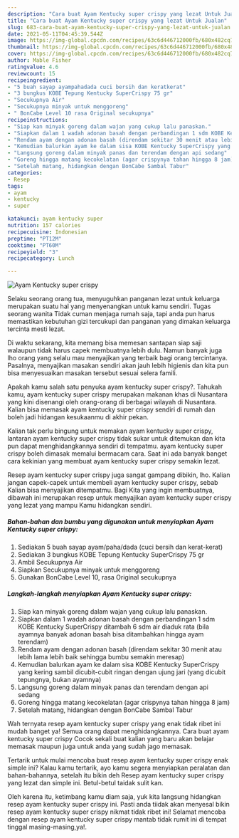 ```yaml
---
description: "Cara buat Ayam Kentucky super crispy yang lezat Untuk Jualan"
title: "Cara buat Ayam Kentucky super crispy yang lezat Untuk Jualan"
slug: 683-cara-buat-ayam-kentucky-super-crispy-yang-lezat-untuk-jualan
date: 2021-05-11T04:45:39.544Z
image: https://img-global.cpcdn.com/recipes/63c6d446712000fb/680x482cq70/ayam-kentucky-super-crispy-foto-resep-utama.jpg
thumbnail: https://img-global.cpcdn.com/recipes/63c6d446712000fb/680x482cq70/ayam-kentucky-super-crispy-foto-resep-utama.jpg
cover: https://img-global.cpcdn.com/recipes/63c6d446712000fb/680x482cq70/ayam-kentucky-super-crispy-foto-resep-utama.jpg
author: Mable Fisher
ratingvalue: 4.6
reviewcount: 15
recipeingredient:
- "5 buah sayap ayampahadada cuci bersih dan keratkerat"
- "3 bungkus KOBE Tepung Kentucky SuperCrispy 75 gr"
- "Secukupnya Air"
- "Secukupnya minyak untuk menggoreng"
- " BonCabe Level 10 rasa Original secukupnya"
recipeinstructions:
- "Siap kan minyak goreng dalam wajan yang cukup lalu panaskan."
- "Siapkan dalam 1 wadah adonan basah dengan perbandingan 1 sdm KOBE Kentucky SuperCrispy ditambah 6 sdm air diaduk rata (bila ayamnya banyak adonan basah bisa ditambahkan hingga ayam terendam)"
- "Rendam ayam dengan adonan basah (direndam sekitar 30 menit atau lebih lama lebih baik sehingga bumbu semakin meresap)"
- "Kemudian balurkan ayam ke dalam sisa KOBE Kentucky SuperCrispy yang kering sambil dicubit-cubit ringan dengan ujung jari (yang dicubit tepungnya, bukan ayamnya)"
- "Langsung goreng dalam minyak panas dan terendam dengan api sedang"
- "Goreng hingga matang kecokelatan (agar crispynya tahan hingga 8 jam)"
- "Setelah matang, hidangkan dengan BonCabe Sambal Tabur"
categories:
- Resep
tags:
- ayam
- kentucky
- super

katakunci: ayam kentucky super 
nutrition: 157 calories
recipecuisine: Indonesian
preptime: "PT12M"
cooktime: "PT60M"
recipeyield: "3"
recipecategory: Lunch

---
```



![Ayam Kentucky super crispy](https://img-global.cpcdn.com/recipes/63c6d446712000fb/680x482cq70/ayam-kentucky-super-crispy-foto-resep-utama.jpg)

Selaku seorang orang tua, menyuguhkan panganan lezat untuk keluarga merupakan suatu hal yang menyenangkan untuk kamu sendiri. Tugas seorang  wanita Tidak cuman menjaga rumah saja, tapi anda pun harus memastikan kebutuhan gizi tercukupi dan panganan yang dimakan keluarga tercinta mesti lezat.

Di waktu  sekarang, kita memang bisa memesan santapan siap saji walaupun tidak harus capek membuatnya lebih dulu. Namun banyak juga lho orang yang selalu mau menyajikan yang terbaik bagi orang tercintanya. Pasalnya, menyajikan masakan sendiri akan jauh lebih higienis dan kita pun bisa menyesuaikan masakan tersebut sesuai selera famili. 



Apakah kamu salah satu penyuka ayam kentucky super crispy?. Tahukah kamu, ayam kentucky super crispy merupakan makanan khas di Nusantara yang kini disenangi oleh orang-orang di berbagai wilayah di Nusantara. Kalian bisa memasak ayam kentucky super crispy sendiri di rumah dan boleh jadi hidangan kesukaanmu di akhir pekan.

Kalian tak perlu bingung untuk memakan ayam kentucky super crispy, lantaran ayam kentucky super crispy tidak sukar untuk ditemukan dan kita pun dapat menghidangkannya sendiri di tempatmu. ayam kentucky super crispy boleh dimasak memalui bermacam cara. Saat ini ada banyak banget cara kekinian yang membuat ayam kentucky super crispy semakin lezat.

Resep ayam kentucky super crispy juga sangat gampang dibikin, lho. Kalian jangan capek-capek untuk membeli ayam kentucky super crispy, sebab Kalian bisa menyajikan ditempatmu. Bagi Kita yang ingin membuatnya, dibawah ini merupakan resep untuk menyajikan ayam kentucky super crispy yang lezat yang mampu Kamu hidangkan sendiri.

<!--inarticleads1-->

##### Bahan-bahan dan bumbu yang digunakan untuk menyiapkan Ayam Kentucky super crispy:

1. Sediakan 5 buah sayap ayam/paha/dada (cuci bersih dan kerat-kerat)
1. Sediakan 3 bungkus KOBE Tepung Kentucky SuperCrispy 75 gr
1. Ambil Secukupnya Air
1. Siapkan Secukupnya minyak untuk menggoreng
1. Gunakan  BonCabe Level 10, rasa Original secukupnya




<!--inarticleads2-->

##### Langkah-langkah menyiapkan Ayam Kentucky super crispy:

1. Siap kan minyak goreng dalam wajan yang cukup lalu panaskan.
1. Siapkan dalam 1 wadah adonan basah dengan perbandingan 1 sdm KOBE Kentucky SuperCrispy ditambah 6 sdm air diaduk rata (bila ayamnya banyak adonan basah bisa ditambahkan hingga ayam terendam)
1. Rendam ayam dengan adonan basah (direndam sekitar 30 menit atau lebih lama lebih baik sehingga bumbu semakin meresap)
1. Kemudian balurkan ayam ke dalam sisa KOBE Kentucky SuperCrispy yang kering sambil dicubit-cubit ringan dengan ujung jari (yang dicubit tepungnya, bukan ayamnya)
1. Langsung goreng dalam minyak panas dan terendam dengan api sedang
1. Goreng hingga matang kecokelatan (agar crispynya tahan hingga 8 jam)
1. Setelah matang, hidangkan dengan BonCabe Sambal Tabur




Wah ternyata resep ayam kentucky super crispy yang enak tidak ribet ini mudah banget ya! Semua orang dapat menghidangkannya. Cara buat ayam kentucky super crispy Cocok sekali buat kalian yang baru akan belajar memasak maupun juga untuk anda yang sudah jago memasak.

Tertarik untuk mulai mencoba buat resep ayam kentucky super crispy enak simple ini? Kalau kamu tertarik, ayo kamu segera menyiapkan peralatan dan bahan-bahannya, setelah itu bikin deh Resep ayam kentucky super crispy yang lezat dan simple ini. Betul-betul taidak sulit kan. 

Oleh karena itu, ketimbang kamu diam saja, yuk kita langsung hidangkan resep ayam kentucky super crispy ini. Pasti anda tiidak akan menyesal bikin resep ayam kentucky super crispy nikmat tidak ribet ini! Selamat mencoba dengan resep ayam kentucky super crispy mantab tidak rumit ini di tempat tinggal masing-masing,ya!.

